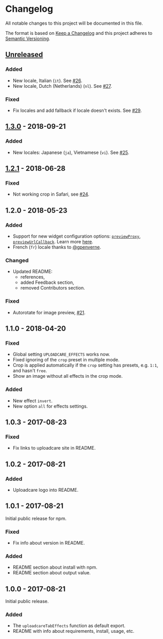 # Changelog

All notable changes to this project will be documented in this file.

The format is based on [Keep a Changelog](http://keepachangelog.com/en/1.0.0/)
and this project adheres to [Semantic Versioning](http://semver.org/spec/v2.0.0.html).

## [Unreleased]

### Added

* New locale, Italian (`it`). See [#26][github-pr-26].
* New locale, Dutch (Netherlands) (`nl`). See [#27][github-pr-27].

### Fixed

* Fix locales and add fallback if locale doesn't exists. See [#29][github-pr-29].

[Unreleased]: https://github.com/uploadcare/uploadcare-widget-tab-effects/compare/v1.3.0...HEAD
[github-pr-26]: https://github.com/uploadcare/uploadcare-widget-tab-effects/pull/26
[github-pr-27]: https://github.com/uploadcare/uploadcare-widget-tab-effects/pull/27
[github-pr-29]: https://github.com/uploadcare/uploadcare-widget-tab-effects/pull/29

## [1.3.0] - 2018-09-21

### Added

* New locales: Japanese (`ja`), Vietnamese (`vi`). See [#25][github-pr-25].

[1.3.0]: https://github.com/uploadcare/uploadcare-widget-tab-effects/compare/v1.2.1...v1.3.0
[github-pr-25]: https://github.com/uploadcare/uploadcare-widget-tab-effects/pull/25

## [1.2.1] - 2018-06-28

### Fixed

* Not working crop in Safari, see [#24][github-pr-24].

[1.2.1]: https://github.com/uploadcare/uploadcare-widget-tab-effects/compare/v1.2.0...v1.2.1
[github-pr-24]: https://github.com/uploadcare/uploadcare-widget/pull/24

## 1.2.0 - 2018-05-23

### Added

* Support for new widget configuration options:
  [`previewProxy`](https://uploadcare.com/docs/uploads/widget/config/#option-preview-proxy),
  [`previewUrlCallback`](https://uploadcare.com/docs/uploads/widget/config/#option-preview-url-callback).
  Learn more [here](https://uploadcare.com/docs/uploads/widget/secure_urls/).
* French (`fr`) locale thanks to [@gpenverne](https://github.com/gpenverne).

### Changed

* Updated README:
  * references,
  * added Feedback section,
  * removed Contributors section.

### Fixed

* Autorotate for image preview, [#21][github-pr-21].

[github-pr-21]: https://github.com/uploadcare/uploadcare-widget-tab-effects/pull/21

## 1.1.0 - 2018-04-20

### Fixed

* Global setting `UPLOADCARE_EFFECTS` works now.
* Fixed ignoring of the `crop` preset in multiple mode.
* Crop is applied automatically if
  the `crop` setting has presets, e.g. `1:1`, and hasn't `free`.
* Show an image without all effects in the crop mode.

### Added

* New effect `invert`.
* New option `all` for effects settings.

## 1.0.3 - 2017-08-23

### Fixed

* Fix links to uploadcare site in README.

## 1.0.2 - 2017-08-21

### Added

* Uploadcare logo into README.

## 1.0.1 - 2017-08-21

Initial public release for npm.

### Fixed

* Fix info about version in README.

### Added

* README section about install with npm.
* README section about output value.

## 1.0.0 - 2017-08-21

Initial public release.

### Added

* The `uploadcareTabEffects` function as default export.
* README with info about requirements, install, usage, etc.
